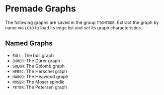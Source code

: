 # Premade Graphs

The following graphs are saved in the group `TIGHTGDB`. Extract the graph by name via `LOAD` to load its edge list and set its graph characteristics.

## Named Graphs
* `BULL`: The bull graph
* `DURER`: The Dürer graph
* `GOLOM`: The Golomb graph
* `HERSC`: The Herschel graph
* `HWOOD`: The Heawood graph
* `MOSER`: The Moser spindle
* `PETER`: The Petersen graph
